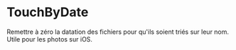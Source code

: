 # TouchByDate
Remettre à zéro la datation des fichiers pour qu'ils soient triés sur leur nom. Utile pour les photos sur iOS. 
